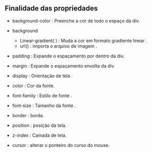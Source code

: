 ## Finalidade das propriedades 

* background-color : Preenche a cor de todo o espaço da div.

* background 
   * Linear-gradient( ) : Muda a cor em formato gradiente linear .
   * url() : importa o arquivo de imagem .
* padding : Expande o espaçamento por dentro da div.

* margin : Expande o espaçamento envolta da div.

* display : Orientação de tela .

* color : Cor da fonte.

* font-family : Estilo de fonte .

* font-size : Tamanho da fonte .

* border : borda. 

* position : posição da tela.

* z-index : Camada de tela.

* cursor : alterar o ponteiro do curso do mouse.









